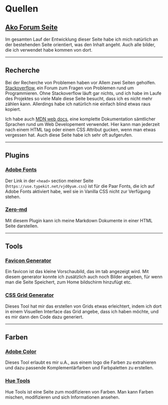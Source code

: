 # Quellen

## [Ako Forum Seite](https://www.ako-forum.de)

Im gesamten Lauf der Entwicklung dieser Seite habe ich mich natürlich an der bestehenden Seite orientiert, was den Inhalt angeht. Auch alle bilder, die ich verwendet habe kommen von dort.

---

## Recherche

Bei der Recherche von Problemen haben vor Allem zwei Seiten geholfen. [Stackoverflow](https://www.stackoverflow.com), ein Forum zum Fragen von Problemen rund um Programmieren. Ohne Stackoverflow läuft gar nichts, und ich habe im Laufe des Projektes so viele Male diese Seite besucht, dass ich es nicht mehr zählen kann. Allerdings habe ich natürlich nie einfach blind etwas raus kopiert.

Ich habe auch [MDN web docs](https://developer.mozilla.org/en-US/), eine komplette Dokumentation sämtlicher Sprachen rund um Web Developement verwendet. Hier kann man jederzeit nach einem HTML tag oder einem CSS Attribut gucken, wenn man etwas vergessen hat. Auch diese Seite habe ich sehr oft aufgerufen.

---

## Plugins

### [Adobe Fonts](https://fonts.adobe.com)

Der Link in der `<head>` section meiner Seite (`https://use.typekit.net/vjd0yum.css`) ist für die Paar Fonts, die ich auf Adobe Fonts aktiviert habe, weil sie in Vanilla CSS nicht zur Verfügung stehen.

### [Zero-md](https://github.com/zerodevx/zero-md)

Mit diesem Plugin kann ich meine Markdown Dokumente in einer HTML Seite darstellen.

---

## Tools

### [Favicon Generator](https://realfavicongenerator.net/)

Ein favicon ist das kleine Vorschaubild, das im tab angezeigt wird. Mit diesem generator konnte ich zusätzlich auch noch Bilder angeben, für wenn man die Seite Speichert, zum Home bildschirm hinzufügt etc.

### [CSS Grid Generator](https://cssgrid-generator.netlify.app/)

Dieses Tool hat mir das erstellen von Grids etwas erleichtert, indem ich dort in einem Visuellen Interface das Grid angebe, dass ich haben möchte, und es mir dann den Code dazu generiert.

---

## Farben

### [Adobe Color](https://color.adobe.com)

Dieses Tool erlaubt es mir u.A., aus einem logo die Farben zu extrahieren und dazu passende Komplementärfarben und Farbpaletten zu erstellen.

### [Hue Tools](https://hue.tools.com)

Hue Tools ist eine Seite zum modifizieren von Farben. Man kann Farben mischen, modifizieren und sich Informationen ansehen.
